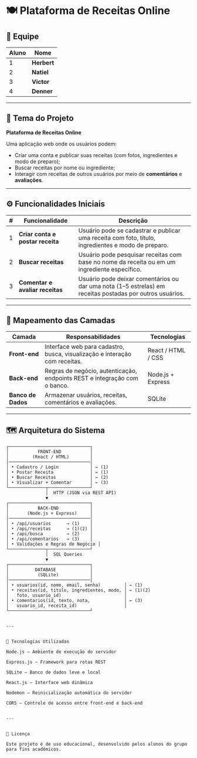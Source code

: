 # 🍽 Plataforma de Receitas Online

## 👥 Equipe
| Aluno | Nome |
|--------|-------|
| 1 | **Herbert** |
| 2 | **Natiel** |
| 3 | **Victor** |
| 4 | **Denner** |


---


## 🎯 Tema do Projeto
**Plataforma de Receitas Online**

Uma aplicação web onde os usuários podem:
- Criar uma conta e publicar suas receitas (com fotos, ingredientes e modo de preparo);
- Buscar receitas por nome ou ingrediente;
- Interagir com receitas de outros usuários por meio de **comentários** e **avaliações**.


---


## ⚙️ Funcionalidades Iniciais

| # | Funcionalidade | Descrição |
|---|----------------|------------|
| 1 | **Criar conta e postar receita** | Usuário pode se cadastrar e publicar uma receita com foto, título, ingredientes e modo de preparo. |
| 2 | **Buscar receitas** | Usuário pode pesquisar receitas com base no nome da receita ou em um ingrediente específico. |
| 3 | **Comentar e avaliar receitas** | Usuário pode deixar comentários ou dar uma nota (1–5 estrelas) em receitas postadas por outros usuários. |


---


## 🧩 Mapeamento das Camadas

| Camada | Responsabilidades | Tecnologias |
|--------|------------------|--------------|
| **Front-end** | Interface web para cadastro, busca, visualização e interação com receitas. | React / HTML / CSS |
| **Back-end** | Regras de negócio, autenticação, endpoints REST e integração com o banco. | Node.js + Express |
| **Banco de Dados** | Armazenar usuários, receitas, comentários e avaliações. | SQLite |


---


## 🗺 Arquitetura do Sistema

```text
┌───────────────────────────────┐
│           FRONT-END           │
│         (React / HTML)        │
│───────────────────────────────│
│ • Cadastro / Login            │ ← (1)
│ • Postar Receita              │ ← (1)
│ • Buscar Receitas             │ ← (2)
│ • Visualizar + Comentar       │ ← (3)
└──────────────┬────────────────┘
               │  HTTP (JSON via REST API)
               ▼
┌───────────────────────────────┐
│           BACK-END            │
│       (Node.js + Express)     │
│───────────────────────────────│
│ • /api/usuarios      → (1)    │
│ • /api/receitas      → (1)(2) │
│ • /api/busca         → (2)    │
│ • /api/comentarios   → (3)    │
│ • Validações e Regras de Negócio │
└──────────────┬────────────────┘
               │  SQL Queries
               ▼
┌───────────────────────────────┐
│          DATABASE             │
│           (SQLite)            │
│───────────────────────────────│
│ • usuarios(id, nome, email, senha)         │ ← (1)
│ • receitas(id, titulo, ingredientes, modo, │ ← (1)(2)
│   foto, usuario_id)                        │
│ • comentarios(id, texto, nota,             │ ← (3)
│   usuario_id, receita_id)                  │
└───────────────────────────────┘


---


🚀 Tecnologias Utilizadas

Node.js – Ambiente de execução do servidor

Express.js – Framework para rotas REST

SQLite – Banco de dados leve e local

React.js – Interface web dinâmica

Nodemon – Reinicialização automática do servidor

CORS – Controle de acesso entre front-end e back-end


---


📜 Licença

Este projeto é de uso educacional, desenvolvido pelos alunos do grupo para fins acadêmicos.
